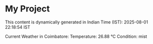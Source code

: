 # My Project

This content is dynamically generated in Indian Time (IST): 2025-08-01 22:18:54 IST


Current Weather in Coimbatore:
Temperature: 26.88 °C
Condition: mist
